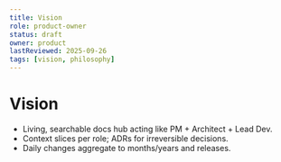 ```yaml
---
title: Vision
role: product-owner
status: draft
owner: product
lastReviewed: 2025-09-26
tags: [vision, philosophy]
---
```


# Vision

- Living, searchable docs hub acting like PM + Architect + Lead Dev.
- Context slices per role; ADRs for irreversible decisions.
- Daily changes aggregate to months/years and releases.

